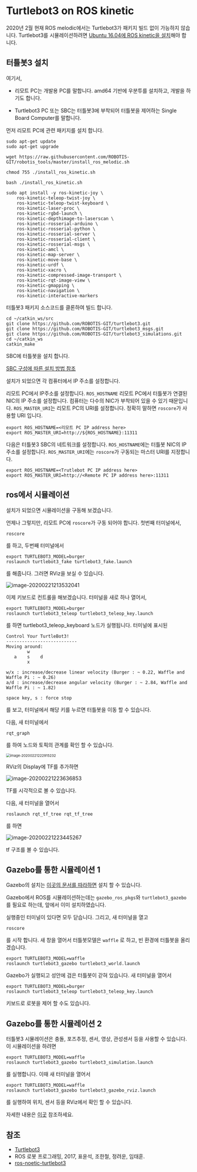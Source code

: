 # Turtlebot3 on ROS kinetic

2020년 2월 현재 ROS melodic에서는 Turtlebot3가 패키지 빌드 없이 가능하지 않습니다. Turtlebot3를 시뮬레이션하려면 [Ubuntu 16.04에 ROS kinetic을 설치](installation_of_ros.md)해야 합니다.

## 터틀봇3 설치

여기서,

- 리모트 PC는 개발용 PC를 말합니다. amd64 기반에 우분투를 설치하고, 개발을 하기도 합니다. 

- Turtlebot3 PC 또는 SBC는 터틀봇3에 부착되어 터틀봇을 제어하는 Single Board Computer를 말합니다.

먼저 리모트 PC에 관련 패키지를 설치 합니다.

```
sudo apt-get update
sudo apt-get upgrade

wget https://raw.githubusercontent.com/ROBOTIS-GIT/robotis_tools/master/install_ros_melodic.sh

chmod 755 ./install_ros_kinetic.sh

bash ./install_ros_kinetic.sh

sudo apt install -y ros-kinetic-joy \
	ros-kinetic-teleop-twist-joy \
	ros-kinetic-teleop-twist-keyboard \
	ros-kinetic-laser-proc \
	ros-kinetic-rgbd-launch \
	ros-kinetic-depthimage-to-laserscan \
	ros-kinetic-rosserial-arduino \
	ros-kinetic-rosserial-python \
	ros-kinetic-rosserial-server \
	ros-kinetic-rosserial-client \
	ros-kinetic-rosserial-msgs \
	ros-kinetic-amcl \
	ros-kinetic-map-server \
	ros-kinetic-move-base \
	ros-kinetic-urdf \
	ros-kinetic-xacro \
	ros-kinetic-compressed-image-transport \
	ros-kinetic-rqt-image-view \
	ros-kinetic-gmapping \
	ros-kinetic-navigation \
	ros-kinetic-interactive-markers
```

터틀봇3 패키지 소스코드를 클론하여 빌드 합니다.

```
cd ~/catkin_ws/src
git clone https://github.com/ROBOTIS-GIT/turtlebot3.git
git clone https://github.com/ROBOTIS-GIT/turtlebot3_msgs.git
git clone https://github.com/ROBOTIS-GIT/turtlebot3_simulations.git
cd ~/catkin_ws
catkin_make
```

SBC에 터틀봇을 설치 합니다.

[SBC 구성에 따른 설치 방법 참조](http://emanual.robotis.com/docs/en/platform/turtlebot3/raspberry_pi_3_setup/#install-linux-ubuntu-mate)

설치가 되었으면 각 컴퓨터에서 IP 주소를 설정합니다.

리모트 PC에서 IP주소를 설정합니다. `ROS_HOSTNAME`  리모트 PC에서 터틀봇가 연결된 NIC의 IP 주소를 설정합니다. 컴퓨터는 다수의 NIC가 부착되어 있을 수 있기 때문입니다. `ROS_MASTER_URI`는 리모트 PC의 URI를 설정합니다. 정확히 말하면 `roscore`가 사용할 URI 입니다.

```
export ROS_HOSTNAME=<리모트 PC IP address here>
export ROS_MASTER_URI=http://${ROS_HOSTNAME}:11311
```

다음은 터틀봇3 SBC의 네트워크를 설정합니다. `ROS_HOSTNAME`에는 터틀봇 NIC의 IP 주소를 설정합니다.  `ROS_MASTER_URI`에는 `roscore`가 구동되는 마스터 URI를 지정합니다.

```
export ROS_HOSTNAME=<Trutlebot PC IP address here>
export ROS_MASTER_URI=http://<Remote PC IP address here>:11311
```

## ros에서 시뮬레이션

설치가 되었으면 시뮬레이션을 구동해 보겠습니다.

언제나 그렇지만, 리모트 PC에 `roscore`가 구동 되어야 합니다. 첫번째 터미널에서,

```
roscore
```

를 하고, 두번째 터미널에서

```
export TURTLEBOT3_MODEL=burger
roslaunch turtlebot3_fake turtlebot3_fake.launch
```

를 해줍니다. 그러면 RViz을 보실 수 있습니다.

![image-20200221213532041](/home/booil/.config/Typora/typora-user-images/image-20200221213532041.png)

이제 키보드로 컨트롤을 해보겠습니다. 터미널을 새로 하나 열어서,

```
export TURTLEBOT3_MODEL=burger
roslaunch turtlebot3_teleop turtlebot3_teleop_key.launch
```

를 하면 turtlebot3_teleop_keyboard  노드가 실행됩니다. 터미널에 표시된 

```
Control Your TurtleBot3!
---------------------------
Moving around:
        w
   a    s    d
        x

w/x : increase/decrease linear velocity (Burger : ~ 0.22, Waffle and Waffle Pi : ~ 0.26)
a/d : increase/decrease angular velocity (Burger : ~ 2.84, Waffle and Waffle Pi : ~ 1.82)

space key, s : force stop
```

를 보고, 터미널에서 해당 키를 누르면 터틀봇을 이동 할 수 있습니다.

다음, 새 터미널에서

```
rqt_graph
```

를 하여 노드와 토픽의 관계를 확인 할 수 있습니다.

<img src="/home/booil/.config/Typora/typora-user-images/image-20200221222915232.png" alt="image-20200221222915232" style="zoom:67%;" />

RViz의 Display에 TF를 추가하면 

![image-20200221223636853](/home/booil/.config/Typora/typora-user-images/image-20200221223636853.png)

TF를 시각적으로 볼 수 있습니다.

다음, 새 터미널을 열어서

```
roslaunch rqt_tf_tree rqt_tf_tree
```

를 하면

![image-20200221223445267](/home/booil/.config/Typora/typora-user-images/image-20200221223445267.png)

tf 구조를 볼 수 있습니다.

## Gazebo를 통한 시뮬레이션 1

Gazebo의 설치는 [이곳의 문서를 따라하면](http://gazebosim.org/tutorials?tut=install_ubuntu&cat=install) 설치 할 수 있습니다.

Gazebo에서 ROS를 시뮬레이션하는데는 `gazebo_ros_pkgs`와 `turtlebot3_gazebo`를 필요로 하는데, 앞에서 이미 설치하였습니다.

실행중인 터미널이 있다면 모두 닫습니다. 그리고,  새 터미널을 열고 

```
roscore
```

를 시작 합니다. 새 창을 열어서 터틀봇모델은 `waffle` 로 하고, 빈 환경에 터틀봇을 올리겠습니다.

```
export TURTLEBOT3_MODEL=waffle
roslaunch turtlebot3_gazebo turtlebot3_world.launch
```

Gazebo가 실행되고 성안에 검은 터틀봇이 갇혀 있습니다. 새 터미널을 열어서

```
export TURTLEBOT3_MODEL=burger
roslaunch turtlebot3_teleop turtlebot3_teleop_key.launch
```

키보드로 로봇을 제어 할 수도 있습니다.

## Gazebo를 통한 시뮬레이션 2

터틀봇3 시뮬레이션은 충돌, 포즈추정, 센서, 영상, 관성센서 등을 사용할 수 있습니다. 이 시뮬레이션을 하려면

```
export TURTLEBOT3_MODEL=waffle
roslaunch turtlebot3_gazebo turtlebot3_simulation.launch
```

를 실행합니다. 이때 새 터미널을 열어서

```
export TURTLEBOT3_MODEL=waffle
roslaunch turtlebot3_gazebo turtlebot3_gazebo_rviz.launch
```

를 실행하여 위치, 센서 등을 RViz에서 확인 할 수 있습니다.

자세한 내용은 [이곳](http://emanual.robotis.com/docs/en/platform/turtlebot3/simulation/#simulation) 참조하세요.

## 참조

- [Turtlebot3](http://emanual.robotis.com/docs/en/platform/turtlebot3/overview/#overview)
- ROS 로봇 프로그래밍, 2017, 표윤석, 조한철, 정려운, 임태훈.
- [ros-noetic-turtlebot3](https://emanual.robotis.com/docs/en/platform/turtlebot3/simulation/)

